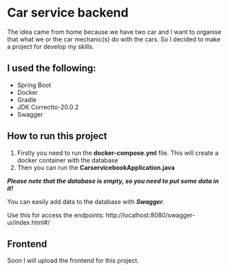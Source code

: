 
 Car service backend
==========

The idea came from home because we have two car and I want to organise that what we or the car 
mechanic(s) do with the cars. So I decided to make a project for develop my skills.

I used the following:
-------------------
- Spring Boot
- Docker
- Gradle
- JDK Correctto-20.0.2
- Swagger

## How to run this project

1) Firstly you need to run the **docker-compose.yml** file. This will create a docker container
with the database 
2) Then you can run the **CarservicebookApplication.java** 

***Please note that the database is empty, so you need to put some data in it!***

You can easily add data to the database with ***Swagger***.

Use this for access the endpoints: http://localhost:8080/swagger-ui/index.html#/

## Frontend

Soon I will upload the frontend for this project.
